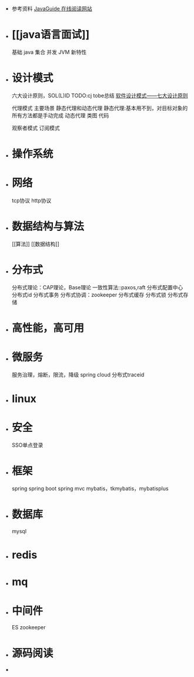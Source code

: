- 参考资料
  [JavaGuide 在线阅读网站](https://javaguide.cn/java/basis/java-basic-questions-01.html#%E5%BF%85%E7%9C%8B%E4%B8%93%E6%A0%8F)
- # [[java语言面试]]
  基础
  java
  集合
  并发
  JVM
  新特性
- # 设计模式
  六大设计原则，SOL(L)ID
  TODO:cj tobe总结
  [软件设计模式——七大设计原则](https://hjk.life/posts/design-patterns-principles/)
  
  代理模式
  主要场景
  静态代理和动态代理
  静态代理:基本用不到，对目标对象的所有方法都是手动完成
  动态代理
  类图
  代码
  
  观察者模式
  订阅模式
- # 操作系统
- # 网络
  tcp协议
  http协议
- # 数据结构与算法
  [[算法]]
  [[数据结构]]
- # 分布式
  分布式理论：CAP理论，Base理论
  一致性算法::paxos,raft
  分布式配置中心
  分布式id
  分布式事务
  分布式协调：zookeeper
  分布式缓存
  分布式锁
  分布式存储
- # 高性能，高可用
- # 微服务
  服务治理，熔断，限流，降级
  spring cloud
  分布式traceid
- # linux
- # 安全
  SSO单点登录
- # 框架
  spring
  spring boot
  spring mvc
  mybatis，tkmybatis，mybatisplus
- # 数据库
  mysql
- # redis
- # mq
- # 中间件
  ES
  zookeeper
- # 源码阅读
-